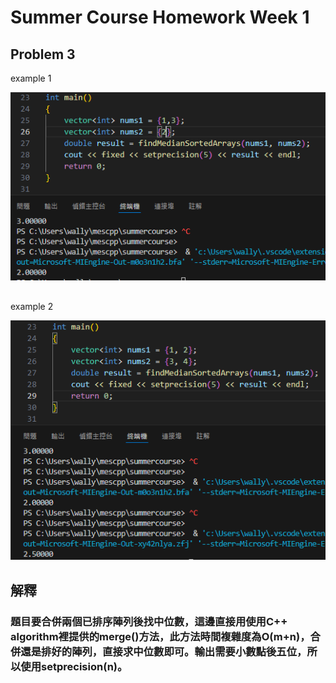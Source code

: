 # Summer Course Homework Week 1



## Problem 3
example 1 <br>

![example 1](p3_ep1.png)
##
example 2 <br>

![example 1](p3_ep2.png)

## 解釋

### 題目要合併兩個已排序陣列後找中位數，這邊直接用使用C++ algorithm裡提供的merge()方法，此方法時間複雜度為O(m+n)，合併還是排好的陣列，直接求中位數即可。輸出需要小數點後五位，所以使用setprecision(n)。


